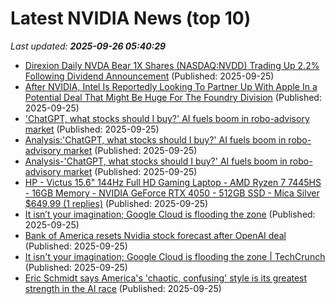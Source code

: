 # Latest NVIDIA News (top 10)
_Last updated: **2025-09-26 05:40:29**_

- [Direxion Daily NVDA Bear 1X Shares (NASDAQ:NVDD) Trading Up 2.2% Following Dividend Announcement](https://www.etfdailynews.com/2025/09/25/direxion-daily-nvda-bear-1x-shares-nasdaqnvdd-trading-up-2-2-following-dividend-announcement/) (Published: 2025-09-25)
- [After NVIDIA, Intel Is Reportedly Looking To Partner Up With Apple In a Potential Deal That Might Be Huge For The Foundry Division](https://wccftech.com/after-nvidia-intel-is-reportedly-looking-to-partner-up-with-apple/) (Published: 2025-09-25)
- ['ChatGPT, what stocks should I buy?' AI fuels boom in robo-advisory market](https://economictimes.indiatimes.com/tech/artificial-intelligence/chatgpt-what-stocks-should-i-buy-ai-fuels-boom-in-robo-advisory-market/articleshow/124105349.cms) (Published: 2025-09-25)
- [Analysis:'ChatGPT, what stocks should I buy?' AI fuels boom in robo-advisory market](https://www.channelnewsasia.com/business/analysischatgpt-what-stocks-should-i-buy-ai-fuels-boom-in-robo-advisory-market-5368321) (Published: 2025-09-25)
- [Analysis-'ChatGPT, what stocks should I buy?' AI fuels boom in robo-advisory market](https://finance.yahoo.com/news/analysis-chatgpt-stocks-buy-ai-050255972.html) (Published: 2025-09-25)
- [HP - Victus 15.6" 144Hz Full HD Gaming Laptop - AMD Ryzen 7 7445HS - 16GB Memory - NVIDIA GeForce RTX 4050 - 512GB SSD - Mica Silver $649.99 (1 replies)](https://slickdeals.net/f/18632578-hp-victus-15-6-144hz-full-hd-gaming-laptop-amd-ryzen-7-7445hs-16gb-memory-nvidia-geforce-rtx-4050-512gb-ssd-mica-silver-649-99) (Published: 2025-09-25)
- [It isn’t your imagination; Google Cloud is flooding the zone](https://biztoc.com/x/c71884b8ee789f06) (Published: 2025-09-25)
- [Bank of America resets Nvidia stock forecast after OpenAI deal](https://biztoc.com/x/9002a440af983204) (Published: 2025-09-25)
- [It isn't your imagination; Google Cloud is flooding the zone | TechCrunch](https://techcrunch.com/2025/09/24/it-isnt-your-imagination-google-cloud-is-flooding-the-zone/) (Published: 2025-09-25)
- [Eric Schmidt says America's 'chaotic, confusing' style is its greatest strength in the AI race](https://www.businessinsider.com/eric-schmidt-america-chaotic-innovation-ai-race-strength-china-2025-9) (Published: 2025-09-25)
